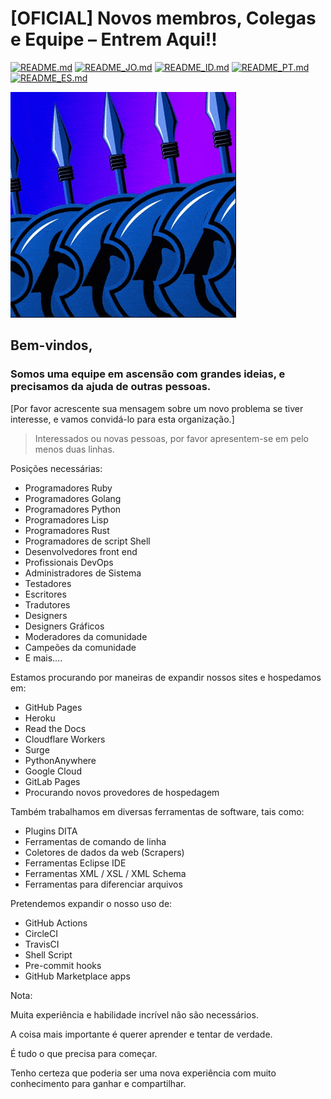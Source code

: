 # [OFICIAL] Novos membros, Colegas e Equipe – Entrem Aqui!!

[![README.md](https://img.shields.io/badge/English-up-brightgreen)](README.md)
[![README_JO.md](https://img.shields.io/badge/Arabic-up-brightgreen)](README_JO.md)
[![README_ID.md](https://img.shields.io/badge/Indonesian-up-brightgreen)](README_ID.md)
[![README_PT.md](https://img.shields.io/badge/Portuguese-up-brightgreen)](README_PT.md)
[![README_ES.md](https://img.shields.io/badge/Spanish-up-brightgreen)](README_ES.md)

![The 400](images/the-400.gif)

## **Bem-vindos**,

### Somos uma equipe em ascensão com grandes ideias, e precisamos da ajuda de outras pessoas.

[Por favor acrescente sua mensagem sobre um novo problema se tiver interesse, e vamos convidá-lo para esta organização.]

> Interessados ou novas pessoas, por favor apresentem-se em pelo menos duas linhas.

Posições necessárias:

- Programadores Ruby
- Programadores Golang
- Programadores Python
- Programadores Lisp
- Programadores Rust
- Programadores de script Shell
- Desenvolvedores front end
- Profissionais DevOps
- Administradores de Sistema
- Testadores
- Escritores
- Tradutores
- Designers
- Designers Gráficos
- Moderadores da comunidade
- Campeões da comunidade
- E mais....

Estamos procurando por maneiras de expandir nossos sites e hospedamos em:

- GitHub Pages
- Heroku
- Read the Docs
- Cloudflare Workers
- Surge
- PythonAnywhere
- Google Cloud
- GitLab Pages
- Procurando novos provedores de hospedagem

Também trabalhamos em diversas ferramentas de software, tais como:

- Plugins DITA
- Ferramentas de comando de linha
- Coletores de dados da web (Scrapers)
- Ferramentas Eclipse IDE
- Ferramentas XML / XSL / XML Schema
- Ferramentas para diferenciar arquivos

Pretendemos expandir o nosso uso de:

- GitHub Actions
- CircleCI
- TravisCI
- Shell Script
- Pre-commit hooks
- GitHub Marketplace apps

Nota:

Muita experiência e habilidade incrível não são necessários.

A coisa mais importante é querer aprender e tentar de verdade.

É tudo o que precisa para começar.

Tenho certeza que poderia ser uma nova experiência com muito conhecimento para ganhar e compartilhar.
